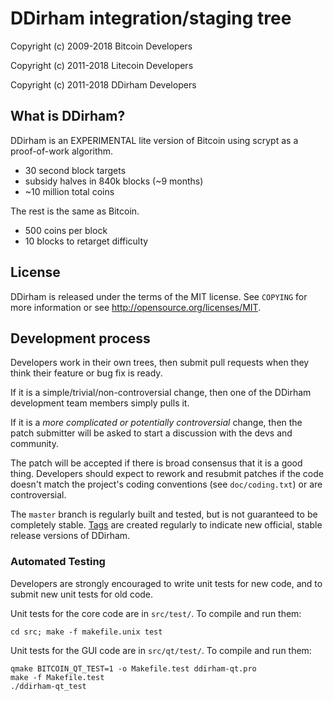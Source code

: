 DDirham integration/staging tree
================================

Copyright (c) 2009-2018 Bitcoin Developers

Copyright (c) 2011-2018 Litecoin Developers

Copyright (c) 2011-2018 DDirham Developers

What is DDirham?
----------------

DDirham is an EXPERIMENTAL lite version of Bitcoin using scrypt as a proof-of-work algorithm.
 - 30 second block targets
 - subsidy halves in 840k blocks (~9 months)
 - ~10 million total coins

The rest is the same as Bitcoin.
 - 500 coins per block
 - 10 blocks to retarget difficulty

License
-------

DDirham is released under the terms of the MIT license. See `COPYING` for more
information or see http://opensource.org/licenses/MIT.

Development process
-------------------

Developers work in their own trees, then submit pull requests when they think
their feature or bug fix is ready.

If it is a simple/trivial/non-controversial change, then one of the DDirham
development team members simply pulls it.

If it is a *more complicated or potentially controversial* change, then the patch
submitter will be asked to start a discussion with the devs and community.

The patch will be accepted if there is broad consensus that it is a good thing.
Developers should expect to rework and resubmit patches if the code doesn't
match the project's coding conventions (see `doc/coding.txt`) or are
controversial.

The `master` branch is regularly built and tested, but is not guaranteed to be
completely stable. [Tags](https://github.com/ddirham-project/ddirham/tags) are created
regularly to indicate new official, stable release versions of DDirham.

### Automated Testing

Developers are strongly encouraged to write unit tests for new code, and to
submit new unit tests for old code.

Unit tests for the core code are in `src/test/`. To compile and run them:

    cd src; make -f makefile.unix test

Unit tests for the GUI code are in `src/qt/test/`. To compile and run them:

    qmake BITCOIN_QT_TEST=1 -o Makefile.test ddirham-qt.pro
    make -f Makefile.test
    ./ddirham-qt_test

